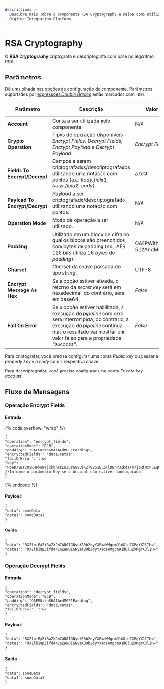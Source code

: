 ```yaml
---
description: >-
  Descubra mais sobre o componente RSA Cryptography e saiba como utilizá-lo na
  Digibee Integration Platform.
---
```


# RSA Cryptography

O **RSA Cryptography** criptografa e descriptografa com base no algoritmo RSA.

## Parâmetros

Dê uma olhada nas opções de configuração do componente. Parâmetros suportados por [expressões _Double Braces_](https://docs.digibee.com/documentation/v/pt-br/build/double-braces) estão marcados com `(DB)`.

<table data-full-width="true"><thead><tr><th width="200">Parâmetro</th><th width="338">Descrição</th><th width="122.75">Valor padrão</th><th>Tipo de dado</th></tr></thead><tbody><tr><td><strong>Account</strong></td><td>Conta a ser utilizada pelo componente.</td><td>N/A</td><td><em>String</em></td></tr><tr><td><strong>Crypto Operation</strong></td><td>Tipos de operação disponíveis - <em>Encrypt Fields, Decrypt Fields, Encrypt Payload</em> e <em>Decrypt Payload</em>.</td><td><em>Encrypt Fields</em></td><td><em>String</em></td></tr><tr><td><strong>Fields To Encrypt/Decrypt</strong></td><td>Campos a serem criptografados/descriptografados utilizando uma notação com pontos (ex.: <em>body.field1, body.field2, body</em>).</td><td>a.test</td><td><em>String</em></td></tr><tr><td><strong>Payload To Encrypt/Decrypt</strong></td><td><em>Payload</em> a ser criptografado/descriptografado utilizando uma notação com pontos.</td><td>N/A</td><td><em>String</em></td></tr><tr><td><strong>Operation Mode</strong></td><td>Modo de operação a ser utilizado.</td><td>N/A</td><td><em>String</em></td></tr><tr><td><strong>Padding</strong></td><td>Utilizado em um bloco de cifra no qual os blocos são preenchidos com bytes de padding (ex.: AES 128 <em>bits</em> utiliza 16 <em>bytes</em> de <em>padding</em>).</td><td>OAEPWithSHA-512AndMGF1Padding</td><td><em>String</em></td></tr><tr><td><strong>Charset</strong></td><td><em>Charset</em> da chave passada do tipo <em>string</em>.</td><td>UTF-8</td><td><em>String</em></td></tr><tr><td><strong>Encrypt Message As Hex</strong></td><td>Se a opção estiver ativada, o retorno da <em>secret key</em> será em hexadecimal; do contrário, será em base64.</td><td><em>False</em></td><td>Booleano</td></tr><tr><td><strong>Fail On Error</strong></td><td>Se a opção estiver habilitada, a execução do <em>pipeline</em> com erro será interrompida; do contrário, a execução do <em>pipeline</em> continua, mas o resultado vai mostrar um valor falso para a propriedade <em>"success"</em>.</td><td><em>False</em></td><td>Booleano</td></tr></tbody></table>

Para criptografar, você precisa configurar uma conta _Public key_ ou passar a _property key_ via _body_ com a respectiva chave.

Para descriptografar, você precisa configurar uma conta _Private key account_.

## Fluxo de Mensagens <a href="#fluxo-de-mensagens" id="fluxo-de-mensagens"></a>

### Operação Encrypt Fields <a href="#operao-encrypt-fields" id="operao-encrypt-fields"></a>

#### **Entrada**

{% code overflow="wrap" %}
```
{
"operation": "encrypt_fields",
"operationMode": "ECB",
"padding": "OAEPWithSHA1AndMGF1Padding",
"encryptedFields": "data,data1",
"failOnError": true
"key": "PoeK/VBTcUyRHFkmWYjckbhsRLnZur6S83lKZ78V51EL3KlDNnPJZkdz+m7joRfOxFuEqU=" //Informe o parâmetro Key se o Account não estiver configurado
}
```
{% endcode %}

#### **Payload**

```
{
"data": someData,
"data1": someData1
}
```

#### **Saída**

```
{
"data": "RXZlbiBpZiBwZXJmZWN0IGNyeXB0b2dyYXBoaWMgcm91dGluZXMgYXJlIH=",
"data1": "RXZlbiBpZifd441mZWN0IGNyeXB0b2dyYXBoaWMgcm91dGluZXMgYXJlIH="
}

```

### Operação Decrypt Fields <a href="#operao-decrypt-fields" id="operao-decrypt-fields"></a>

#### **Entrada**

```
{
"operation": "decrypt_fields",
"operationMode": "ECB",
"padding": "OAEPWithSHA1AndMGF1Padding",
"encryptedFields": "data,data1",
"failOnError": true
}
```

#### **Payload**

```
{
"data": "RXZlbiBpZiBwZXJmZWN0IGNyeXB0b2dyYXBoaWMgcm91dGluZXMgYXJlIH=",
"data1": "RXZlbiBpZifd441mZWN0IGNyeXB0b2dyYXBoaWMgcm91dGluZXMgYXJlIH="
}
```

#### **Saída**

```
{
"data": someData,
"data1": someData1
}
```
